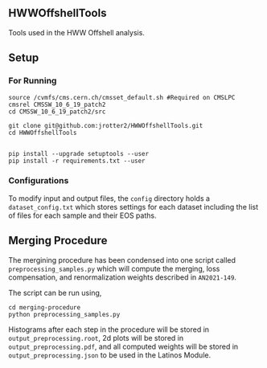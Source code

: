## HWWOffshellTools
Tools used in the HWW Offshell analysis. 

## Setup

### For Running
```
source /cvmfs/cms.cern.ch/cmsset_default.sh #Required on CMSLPC
cmsrel CMSSW_10_6_19_patch2
cd CMSSW_10_6_19_patch2/src

git clone git@github.com:jrotter2/HWWOffshellTools.git
cd HWWOffshellTools


pip install --upgrade setuptools --user
pip install -r requirements.txt --user
```

### Configurations
To modify input and output files, the `config` directory holds a `dataset_config.txt` which stores settings for each dataset including the list of files for each sample and their EOS paths.

## Merging Procedure
The mergining procedure has been condensed into one script called `preprocessing_samples.py` which will compute the merging, loss compensation, and renormalization weights described in `AN2021-149`.

The script can be run using,
```
cd merging-procedure
python preprocessing_samples.py
```
Histograms after each step in the procedure will be stored in `output_preprocessing.root`, 2d plots will be stored in `output_preprocessing.pdf`, and all computed weights will be stored in `output_preprocessing.json` to be used in the Latinos Module. 

